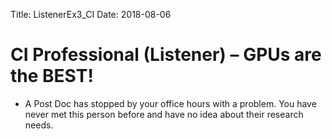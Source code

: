 Title: ListenerEx3_CI
Date: 2018-08-06

# CI Professional (Listener) – GPUs are the BEST!

- A Post Doc has stopped by your office hours with a problem. You have never met this person before and have no idea about their research needs.
